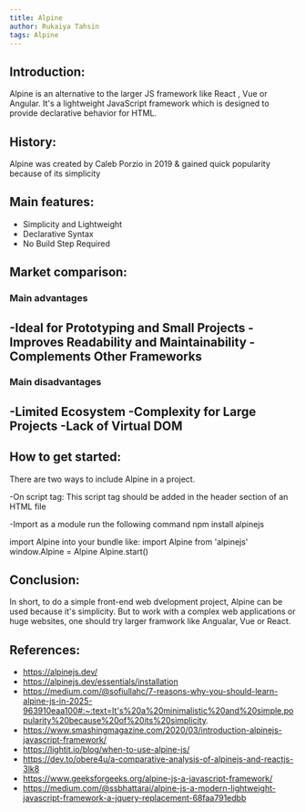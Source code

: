 ```yaml
---
title: Alpine
author: Rukaiya Tahsin
tags: Alpine
---
```


## Introduction:
Alpine is an alternative to the larger JS framework like React , Vue or Angular. It's a lightweight JavaScript framework which is designed to provide declarative behavior for HTML.


## History:
Alpine was created by Caleb Porzio in 2019 & gained quick popularity because of its simplicity

## Main features:
- Simplicity and Lightweight
- Declarative Syntax 
- No Build Step Required


## Market comparison:


### Main advantages
-Ideal for Prototyping and Small Projects
-Improves Readability and Maintainability
-Complements Other Frameworks
-


### Main disadvantages
-Limited Ecosystem
-Complexity for Large Projects
-Lack of Virtual DOM
-


## How to get started:
There are two ways to include Alpine in a project.

-On script tag: 
This script tag should be added in the header section of an HTML file
<script defer src="https://cdn.jsdelivr.net/npm/alpinejs@3.x.x/dist/cdn.min.js"></script>

-Import as a module
run the following command
npm install alpinejs

import Alpine into your bundle like:
import Alpine from 'alpinejs'
window.Alpine = Alpine
Alpine.start()



## Conclusion:

In short, to do a simple front-end web dvelopment project, Alpine can be used because it's simplicity. But to work with a complex
web applications or huge websites, one should try larger framwork like Angualar, Vue or React.

## References:

- https://alpinejs.dev/
- https://alpinejs.dev/essentials/installation
- https://medium.com/@sofiullahc/7-reasons-why-you-should-learn-alpine-js-in-2025-963910eaa100#:~:text=It's%20a%20minimalistic%20and%20simple,popularity%20because%20of%20its%20simplicity.
- https://www.smashingmagazine.com/2020/03/introduction-alpinejs-javascript-framework/
- https://lightit.io/blog/when-to-use-alpine-js/
- https://dev.to/obere4u/a-comparative-analysis-of-alpinejs-and-reactjs-3lk8
- https://www.geeksforgeeks.org/alpine-js-a-javascript-framework/
- https://medium.com/@ssbhattarai/alpine-js-a-modern-lightweight-javascript-framework-a-jquery-replacement-68faa791edbb